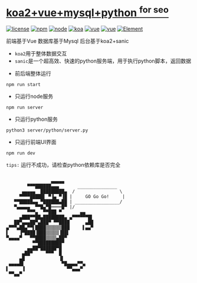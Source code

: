 # [koa2+vue+mysql+python <sup>for seo</sup>](https://github.com/Dullly/koa-vue-python)

[![license](https://img.shields.io/badge/license-MIT-green.svg)](https://github.com/Dullly/koa-vue-python)
[![npm](https://img.shields.io/badge/npm-6.5.0-yellowgreen.svg)](https://github.com/npm/npm)
[![node](https://img.shields.io/badge/node-8.11.0-yellow.svg)](https://github.com/nodejs/node)
[![koa](https://img.shields.io/badge/koa-2.5.0-orange.svg)](https://github.com/koajs/koa)
[![vue](https://img.shields.io/badge/vue-3.0.1-red.svg)](https://github.com/vuejs/vue)
[![vue](https://img.shields.io/badge/sanic-Python3.5+-purple.svg)](https://github.com/huge-success/sanic)
[![Element](https://img.shields.io/badge/Element-3.0.1-blue.svg)](https://github.com/ElemeFE/element)


前端基于Vue
数据库基于Mysql
后台基于koa2+sanic
+ `koa2`用于整体数据交互
+ `sanic`是一个超高效、快速的python服务端，用于执行python脚本，返回数据


- 前后端整体运行
```
npm run start
```

- 只运行node服务
```
npm run server
```
- 只运行python服务
```
python3 server/python/server.py
```

- 只运行前端UI界面
```
npm run dev
```

`tips:`
运行不成功，请检查python依赖库是否完全


```

                 ▄▄▄▄▄
        ▀▀▀██████▄▄▄       _______________
      ▄▄▄▄▄  █████████▄  /                 \
     ▀▀▀▀█████▌ ▀▐▄ ▀▐█ |     GO Go Go!     |
   ▀▀█████▄▄ ▀██████▄██ | _________________/
   ▀▄▄▄▄▄  ▀▀█▄▀█════█▀ |/
        ▀▀▀▄  ▀▀███ ▀       ▄▄
     ▄███▀▀██▄████████▄ ▄▀▀▀▀▀▀█▌
   ██▀▄▄▄██▀▄███▀ ▀▀████      ▄██
▄▀▀▀▄██▄▀▀▌████▒▒▒▒▒▒███     ▌▄▄▀
▌    ▐▀████▐███▒▒▒▒▒▐██▌
▀▄▄▄▄▀   ▀▀████▒▒▒▒▄██▀
          ▀▀█████████▀
        ▄▄██▀██████▀█
      ▄██▀     ▀▀▀  █
     ▄█             ▐▌
 ▄▄▄▄█▌              ▀█▄▄▄▄▀▀▄
▌     ▐                ▀▀▄▄▄▀
 ▀▀▄▄▀
```
